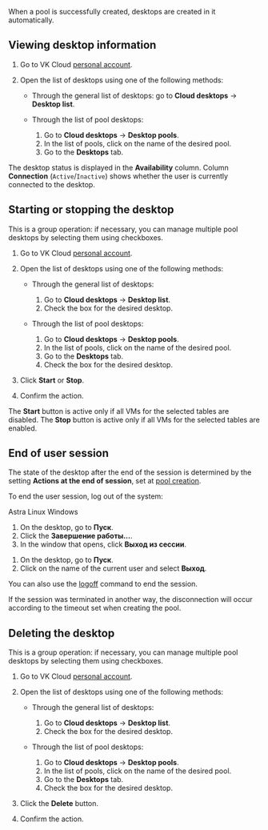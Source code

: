 When a pool is successfully created, desktops are created in it automatically.

## Viewing desktop information

1. Go to VK Cloud [personal account](https://mcs.mail.ru/app/en).
1. Open the list of desktops using one of the following methods:

   - Through the general list of desktops: go to **Cloud desktops** → **Desktop list**.
   - Through the list of pool desktops:

     1. Go to **Cloud desktops** → **Desktop pools**.
     1. In the list of pools, click on the name of the desired pool.
     1. Go to the **Desktops** tab.

The desktop status is displayed in the **Availability** column. Column **Connection** (`Active`/`Inactive`) shows whether the user is currently connected to the desktop.

## Starting or stopping the desktop

This is a group operation: if necessary, you can manage multiple pool desktops by selecting them using checkboxes.

1. Go to VK Cloud [personal account](https://mcs.mail.ru/app/en).
1. Open the list of desktops using one of the following methods:

   - Through the general list of desktops:

     1. Go to **Cloud desktops** → **Desktop list**.
     1. Check the box for the desired desktop.

   - Through the list of pool desktops:

     1. Go to **Cloud desktops** → **Desktop pools**.
     1. In the list of pools, click on the name of the desired pool.
     1. Go to the **Desktops** tab.
     1. Check the box for the desired desktop.

1. Click **Start** or **Stop**.
1. Confirm the action.

<info>

The **Start** button is active only if all VMs for the selected tables are disabled. The **Stop** button is active only if all VMs for the selected tables are enabled.

</info>

## End of user session

The state of the desktop after the end of the session is determined by the setting **Actions at the end of session**, set at [pool creation](../desktops-pool/add/).

To end the user session, log out of the system:

<tabs>
<tablist>
<tab>Astra Linux</tab>
<tab>Windows</tab>
</tablist>
<tabpanel>

1. On the desktop, go to **Пуск**.
1. Click the **Завершение работы...**.
1. In the window that opens, click **Выход из сессии**.

</tabpanel>
<tabpanel>

1. On the desktop, go to **Пуск**.
1. Click on the name of the current user and select **Выход**.

<info>

You can also use the [logoff](https://learn.microsoft.com/en-us/windows-server/administration/windows-commands/logoff) command to end the session.

</info>

</tabpanel>
</tabs>

<warn>

If the session was terminated in another way, the disconnection will occur according to the timeout set when creating the pool.

</warn>

## Deleting the desktop

This is a group operation: if necessary, you can manage multiple pool desktops by selecting them using checkboxes.

1. Go to VK Cloud [personal account](https://mcs.mail.ru/app/en).
1. Open the list of desktops using one of the following methods:

   - Through the general list of desktops:

     1. Go to **Cloud desktops** → **Desktop list**.
     1. Check the box for the desired desktop.

   - Through the list of pool desktops:

     1. Go to **Cloud desktops** → **Desktop pools**.
     1. In the list of pools, click on the name of the desired pool.
     1. Go to the **Desktops** tab.
     1. Check the box for the desired desktop.

1. Click the **Delete** button.
1. Confirm the action.
